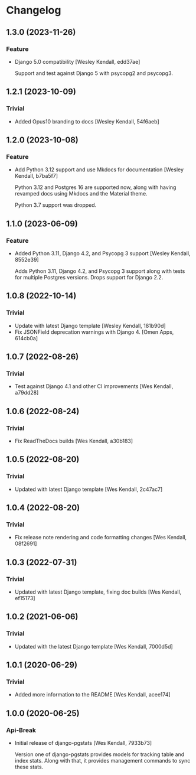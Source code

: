 # Changelog

## 1.3.0 (2023-11-26)

### Feature

  - Django 5.0 compatibility [Wesley Kendall, edd37ae]

    Support and test against Django 5 with psycopg2 and psycopg3.

## 1.2.1 (2023-10-09)

### Trivial

  - Added Opus10 branding to docs [Wesley Kendall, 54f6aeb]

## 1.2.0 (2023-10-08)

### Feature

  - Add Python 3.12 support and use Mkdocs for documentation [Wesley Kendall, b7ba5f7]

    Python 3.12 and Postgres 16 are supported now, along with having revamped docs using Mkdocs and the Material theme.

    Python 3.7 support was dropped.

## 1.1.0 (2023-06-09)

### Feature

  - Added Python 3.11, Django 4.2, and Psycopg 3 support [Wesley Kendall, 8552e39]

    Adds Python 3.11, Django 4.2, and Psycopg 3 support along with tests for multiple Postgres versions. Drops support for Django 2.2.

## 1.0.8 (2022-10-14)

### Trivial

  - Update with latest Django template [Wesley Kendall, 181b90d]
  - Fix JSONField deprecation warnings with Django 4. [Omen Apps, 614cb0a]

## 1.0.7 (2022-08-26)

### Trivial

  - Test against Django 4.1 and other CI improvements [Wes Kendall, a79dd28]

## 1.0.6 (2022-08-24)

### Trivial

  - Fix ReadTheDocs builds [Wes Kendall, a30b183]

## 1.0.5 (2022-08-20)

### Trivial

  - Updated with latest Django template [Wes Kendall, 2c47ac7]

## 1.0.4 (2022-08-20)

### Trivial

  - Fix release note rendering and code formatting changes [Wes Kendall, 08f2691]

## 1.0.3 (2022-07-31)

### Trivial

  - Updated with latest Django template, fixing doc builds [Wes Kendall, ef15173]

## 1.0.2 (2021-06-06)

### Trivial

  - Updated with the latest Django template [Wes Kendall, 7000d5d]

## 1.0.1 (2020-06-29)

### Trivial

  - Added more information to the README [Wes Kendall, acee174]

## 1.0.0 (2020-06-25)

### Api-Break

  - Initial release of django-pgstats [Wes Kendall, 7933b73]

    Version one of django-pgstats provides models for tracking table and index
    stats. Along with that, it provides management commands to sync these
    stats.
